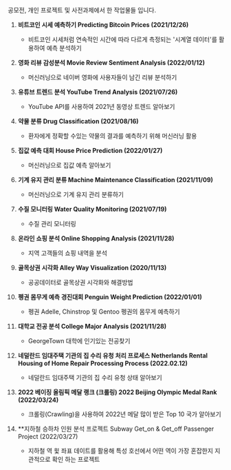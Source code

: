 공모전, 개인 프로젝트 및 사전과제에서 한 작업물들 입니다. 

1. <b>**비트코인 시세 예측하기 Predicting Bitcoin Prices (2021/12/26)** </b>
   - 비트코인 시세처럼 연속적인 시간에 따라 다르게 측정되는 '시계열 데이터'를 활용하여 예측 분석하기 


2. **영화 리뷰 감성분석 Movie Review Sentiment Analysis (2022/01/12)**
   - 머신러닝으로 네이버 영화에 사용자들이 남긴 리뷰 분석하기 


3. **유튜브 트렌드 분석 YouTube Trend Analysis (2021/07/26)**
   - YouTube API를 사용하여 2021년 동영상 트렌드 알아보기 

4. **약물 분류  Drug Classification (2021/08/16)**
   - 환자에게 정확할 수있는 약물의 결과를 예측하기 위해 머신러닝 활용 


5. **집값 예측 대회 House Price Prediction (2022/01/27)** 
   - 머신러닝으로 집값 예측 알아보기 


6. **기계 유지 관리 분류 Machine Maintenance Classification (2021/11/09)**
   - 머신러닝으로 기계 유지 관리 분류하기 


7. **수질 모니터링 Water Quality Monitoring (2021/07/19)**
   - 수질 관리 모니터링 


8. **온라인 쇼핑 분석 Online Shopping Analysis (2021/11/28)** 
   - 지역 고객들의 쇼핑 내역을 분석


9. **골목상권 시각화 Alley Way Visualization  (2020/11/13)** 
   - 공공데이터로 골목상권 시각화와 해결방법 


10. **펭권 몸무게 예측 경진대회 Penguin Weight Prediction (2022/01/01)** 
    - 펭권 Adelle, Chinstrop 및 Gentoo 펭권의 몸무게 예측하기 

11. **대학교 전공 분석 College Major Analysis (2021/11/28)**
    - GeorgeTown 대학에 인기있는 전공찾기 

12. **네덜란드 임대주택 기관의 집 수리 유청 처리 프로세스 Netherlands Rental Housing of Home Repair Processing Process (2022.02.12)**
    - 네덜란드 임대주택 기관의 집 수리 유청 상태 알아보기 

13. **2022 베이징 올림픽 메달 랭크 (크롤링) 2022 Beijing Olympic Medal Rank (2022/03/24)**
    - 크롤링(Crawling)을 사용하여 2022년 메달 많이 받은 Top 10 국가 알아보기 

15. **지하철 승하차 인원 분석 프로젝트 Subway Get_on & Get_off Passenger Project (2022/03/27)
    - 지하철 역 윛 좌표 데이트를 활용해 특성 호선에서 어떤 역이 가장 혼잡한지 지관적으로 확인 하는 프로젝트 
